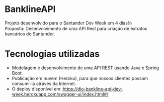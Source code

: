# BanklineAPI 
Projeto desenvolvido para o Santander Dev Week em 4 dias!🔥 <br>
Proposta: Desenvolvimento de uma API Rest para criação de extratos bancários do Santander.

# Tecnologias utilizadas
- Modelagem e desenvolvimento de uma API REST usando Java e Spring Boot. 
- Publicação em nuvem (Heroku), para que nossos clientes possam consumi-la através da Internet.
- O deploy disponível em: https://dio-bankline-api-dev-week.herokuapp.com/swagger-ui/index.html#/
